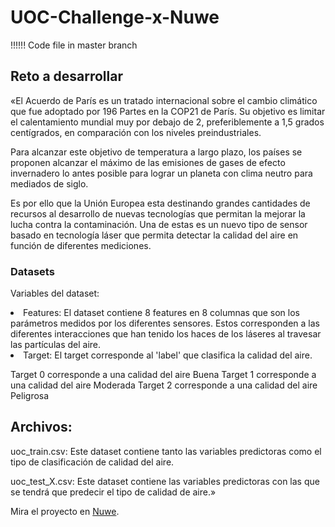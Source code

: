 # UOC-Challenge-x-Nuwe

!!!!!! Code file in master branch

## Reto a desarrollar
«El Acuerdo de París es un tratado internacional sobre el cambio climático que fue adoptado por 196 Partes en la COP21 de París. Su objetivo es limitar el calentamiento mundial muy por debajo de 2, preferiblemente a 1,5 grados centígrados, en comparación con los niveles preindustriales.

Para alcanzar este objetivo de temperatura a largo plazo, los países se proponen alcanzar el máximo de las emisiones de gases de efecto invernadero lo antes posible para lograr un planeta con clima neutro para mediados de siglo.

Es por ello que la Unión Europea esta destinando grandes cantidades de recursos al desarrollo de nuevas tecnologías que permitan la mejorar la lucha contra la contaminación. Una de estas es un nuevo tipo de sensor basado en tecnología láser que permita detectar la calidad del aire en función de diferentes mediciones.

### Datasets
Variables del dataset:

<li>Features: El dataset contiene 8 features en 8 columnas que son los parámetros medidos por los diferentes sensores. Estos corresponden a las diferentes interacciones que han tenido los haces de los láseres al travesar las partículas del aire. </li>
<li>Target: El target corresponde al 'label' que clasifica la calidad del aire. </li>

Target 0 corresponde a una calidad del aire Buena 
Target 1 corresponde a una calidad del aire Moderada 
Target 2 corresponde a una calidad del aire Peligrosa

## Archivos:

uoc_train.csv: Este dataset contiene tanto las variables predictoras como el tipo de clasificación de calidad del aire.

uoc_test_X.csv: Este dataset contiene las variables predictoras con las que se tendrá que predecir el tipo de calidad de aire.»


Mira el proyecto en <a href="https://nuwe.io/challenge/uoc-or-clasificacion-de-la-calidad-del-aire#datasets">Nuwe</a>.

